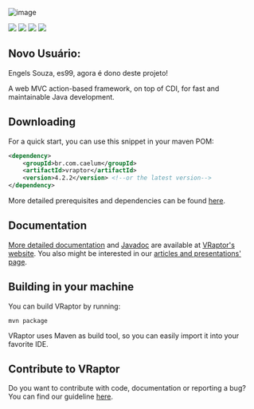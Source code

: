 ![image](https://cloud.githubusercontent.com/assets/1529021/7015058/0844e14c-dca4-11e4-8d7b-e0546b6ec74d.png)

[![][travis img]][travis]
[![][maven img]][maven]
[![][release img]][release]
[![][license img]][license]

[travis]:https://travis-ci.org/caelum/vraptor4
[travis img]:https://travis-ci.org/caelum/vraptor4.svg?branch=master

[maven]:http://search.maven.org/#search|gav|1|g:"br.com.caelum"%20AND%20a:"vraptor"
[maven img]:https://maven-badges.herokuapp.com/maven-central/br.com.caelum/vraptor/badge.svg

[release]:https://github.com/caelum/vraptor4/releases
[release img]:https://img.shields.io/github/release/caelum/vraptor4.svg

[license]:LICENSE
[license img]:https://img.shields.io/badge/License-Apache%202-blue.svg

## Novo Usuário:

Engels Souza, es99, agora é dono deste projeto!

A web MVC action-based framework, on top of CDI, for fast and maintainable Java development. 

## Downloading 

For a quick start, you can use this snippet in your maven POM:

```xml
<dependency>
    <groupId>br.com.caelum</groupId>
    <artifactId>vraptor</artifactId>
    <version>4.2.2</version> <!--or the latest version-->
</dependency>
```

More detailed prerequisites and dependencies can be found [here](http://www.vraptor.org/en/docs/dependencies-and-prerequisites/).

## Documentation
[More detailed documentation](http://www.vraptor.org/en/docs/one-minute-guide/) and [Javadoc](http://www.vraptor.org/javadoc/) are available at [VRaptor's website](http://www.vraptor.org/en/). You also might be interested in our [articles and presentations' page](http://www.vraptor.org/en/docs/articles-and-presentations).

## Building in your machine

You can build VRaptor by running:

	mvn package

VRaptor uses Maven as build tool, so you can easily import it into your favorite IDE.

## Contribute to VRaptor

Do you want to contribute with code, documentation or reporting a bug? You can find our guideline [here](http://www.vraptor.org/en/docs/how-to-contribute/ "Contribute").
